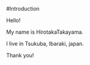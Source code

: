#Introduction

Hello!

My name is HirotakaTakayama.

I live in Tsukuba, Ibaraki, japan.

Thank you!

